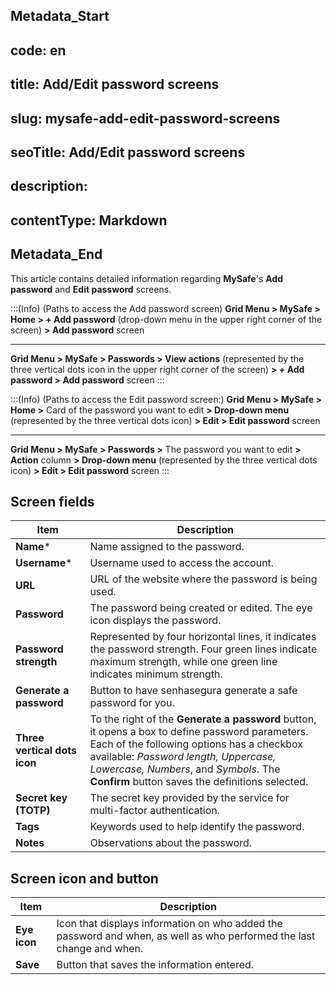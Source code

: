 ## Metadata_Start 
## code: en
## title: Add/Edit password screens 
## slug: mysafe-add-edit-password-screens 
## seoTitle: Add/Edit password screens 
## description:  
## contentType: Markdown 
## Metadata_End
This article contains detailed information regarding **MySafe**'s **Add password** and **Edit password** screens.

:::(Info) (Paths to access the Add password screen)
**Grid Menu > MySafe > Home > + Add password** (drop-down menu in the upper right corner of the screen) **> Add password** screen

---
**Grid Menu > MySafe > Passwords > View actions** (represented by the three vertical dots icon in the upper right corner of the screen) **> + Add password > Add password** screen
:::

:::(Info) (Paths to access the Edit password screen:)
**Grid Menu > MySafe > Home >** Card of the password you want to edit **> Drop-down menu** (represented by the three vertical dots icon) **> Edit > Edit password** screen

---
**Grid Menu > MySafe > Passwords >** The password you want to edit **> Action** column **> Drop-down menu** (represented by the three vertical dots icon) **> Edit > Edit password** screen
:::

## Screen fields


| Item | Description |
| --- | --- |
| **Name*** | Name assigned to the password. |
| **Username*** | Username used to access the account. |
| **URL** | URL of the website where the password is being used. |
| **Password** | The password being created or edited. The eye icon displays the password.  |
| **Password strength** | Represented by four horizontal lines, it indicates the password strength. Four green lines indicate maximum strength, while one green line indicates minimum strength. |
| **Generate a password** | Button to have senhasegura generate a safe password for you. |
| **Three vertical dots icon** | To the right of the **Generate a password** button, it opens a box to define password parameters. Each of the following options has a checkbox available: *Password length, Uppercase, Lowercase, Numbers*, and *Symbols*. The **Confirm** button saves the definitions selected. |
| **Secret key (TOTP)** | The secret key provided by the service for multi-factor authentication.  |
| **Tags** | Keywords used to help identify the password. |
| **Notes** | Observations about the password. |

## Screen icon and button


| Item | Description |
| --- | --- |
| **Eye icon** | Icon that displays information on who added the password and when, as well as who performed the last change and when. |
| **Save** | Button that saves the information entered. |